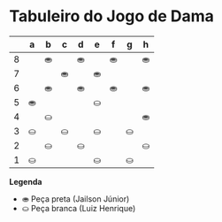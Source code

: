 # Tabuleiro do Jogo de Dama

|   | a | b | c | d | e | f | g | h |
|---|---|---|---|---|---|---|---|---|
| 8 |   | ⛂ |   | ⛂ |   | ⛂ |   | ⛂ |
| 7 |  |   | ⛂ |   | ⛂ |   |  |   |
| 6 |   | ⛂ |   | ⛂ |   | ⛂ |   | ⛂ |
| 5 | ⛂  |   |   |   | ⛀  |   |   |   |
| 4 |   | ⛀  |   |   |   |   |   | ⛂ |
| 3 | ⛀ |   | ⛀ |   | ⛀  |   | ⛀ |   |
| 2 |   | ⛀ |    | ⛀  |   |  |   | ⛀ |
| 1 | ⛀ |   |  | | ⛀ |   | ⛀ |   |

**Legenda**

- ⛂ Peça preta (Jailson Júnior)
- ⛀ Peça branca (Luiz Henrique)